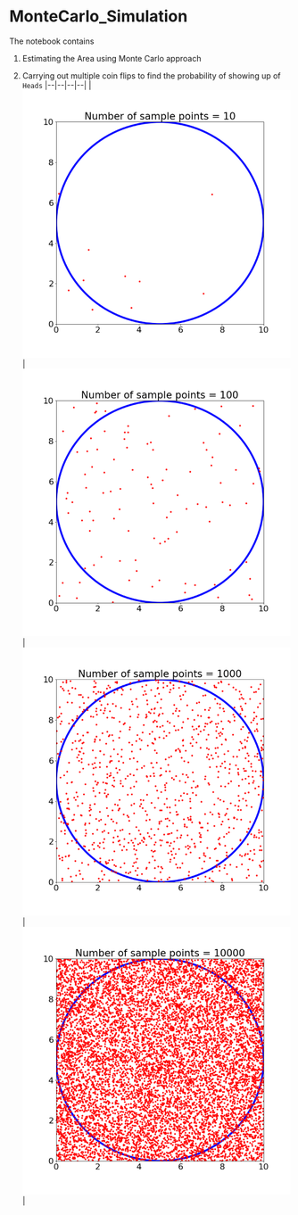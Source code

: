 # MonteCarlo_Simulation


The notebook contains

1. Estimating the Area using Monte Carlo approach

2. Carrying out multiple coin flips to find the probability of showing up of `Heads`
|--|--|--|--|
|![](imgs/Circle_10.png)  |![](imgs/Circle_100.png)  | ![](imgs/Circle_1000.png) | ![](imgs/Circle_10000.png) |
